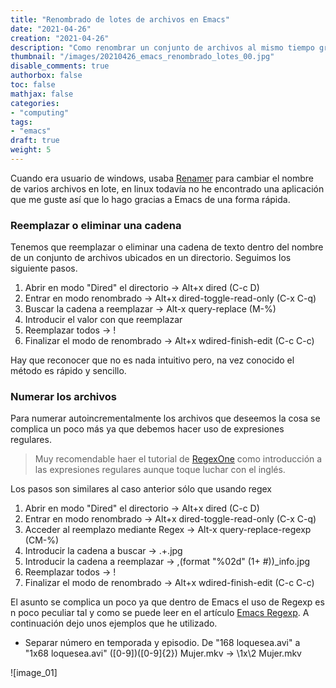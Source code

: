 ```yaml
---
title: "Renombrado de lotes de archivos en Emacs"
date: "2021-04-26"
creation: "2021-04-26"
description: "Como renombrar un conjunto de archivos al mismo tiempo gracias a Emacs"
thumbnail: "/images/20210426_emacs_renombrado_lotes_00.jpg"
disable_comments: true
authorbox: false
toc: false
mathjax: false
categories:
- "computing"
tags:
- "emacs"
draft: true
weight: 5
---
```

Cuando era usuario de windows, usaba [Renamer] para cambiar el nombre de varios archivos en lote, en linux todavía no he encontrado una aplicación que me guste así que lo hago gracias a Emacs de una forma rápida.
<!--more-->

### Reemplazar o eliminar una cadena ###

Tenemos que reemplazar o eliminar una cadena de texto dentro del nombre de un conjunto de archivos ubicados en un directorio. Seguimos los siguiente pasos.

1. Abrir en modo "Dired" el directorio -> Alt+x dired (C-c D)
1. Entrar en modo renombrado -> Alt+x dired-toggle-read-only (C-x C-q)
1. Buscar la cadena a reemplazar -> Alt-x query-replace (M-%)
1. Introducir el valor con que reemplazar
1. Reemplazar todos -> !
1. Finalizar el modo de renombrado -> Alt+x wdired-finish-edit (C-c C-c)

Hay que reconocer que no es nada intuitivo pero, na vez conocido el método es rápido y sencillo.

### Numerar los archivos ###

Para numerar autoincrementalmente los archivos que deseemos la cosa se complica un poco más ya que debemos hacer uso de expresiones regulares.

> Muy recomendable haer el tutorial de [RegexOne] como introducción a las expresiones regulares aunque toque luchar con el inglés.

Los pasos son similares al caso anterior sólo que usando regex

1. Abrir en modo "Dired" el directorio -> Alt+x dired (C-c D)
1. Entrar en modo renombrado -> Alt+x dired-toggle-read-only (C-x C-q)
1. Acceder al reemplazo mediante Regex -> Alt-x query-replace-regexp (CM-%)
1. Introducir la cadena a buscar -> .+\.jpg
1. Introducir la cadena a reemplazar -> \,(format "%02d" (1+ \#))_info.jpg
1. Reemplazar todos -> !
1. Finalizar el modo de renombrado -> Alt+x wdired-finish-edit (C-c C-c)

El asunto se complica un poco ya que dentro de Emacs el uso de Regexp es n poco peculiar tal y como se puede leer en el artículo [Emacs Regexp]. A continuación dejo unos ejemplos que he utilizado.

- Separar número en temporada y episodio.
De "168 loquesea.avi" a "1x68 loquesea.avi"
\([0-9]\)\([0-9]\{2\}\) Mujer.mkv → \1x\2 Mujer.mkv


![image_01]

[Emacs Regexp]: https://www.emacswiki.org/emacs/RegularExpression
[Renamer]: https://portableapps.com/apps/utilities/renamer-portable
[RegexOne]: https://regexone.com

[image-01]: /images/20210426_emacs_renombrado_lotes_01.jpg
